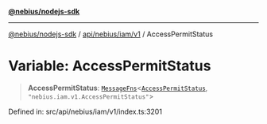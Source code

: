 [**@nebius/nodejs-sdk**](../../../../../README.md)

---

[@nebius/nodejs-sdk](../../../../../README.md) / [api/nebius/iam/v1](../README.md) / AccessPermitStatus

# Variable: AccessPermitStatus

> **AccessPermitStatus**: [`MessageFns`](../../../../../runtime/protos/core/interfaces/MessageFns.md)\<[`AccessPermitStatus`](../interfaces/AccessPermitStatus.md), `"nebius.iam.v1.AccessPermitStatus"`\>

Defined in: src/api/nebius/iam/v1/index.ts:3201
